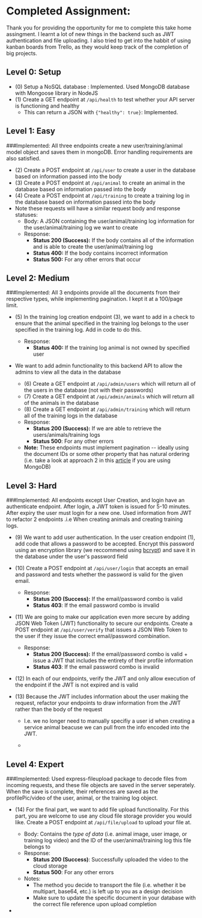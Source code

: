 # Completed Assignment:
Thank you for providing the opportunity for me to complete this take home assingment. I learnt a lot of new things in the backend such as JWT authentication and file uploading. I also tried to get into the habbit of using kanban boards from Trello, as they would keep track of the completion of big projects.

## Level 0: Setup

- (0) Setup a NoSQL database : Implemented. Used MongoDB database with Mongoose library in NodeJS
- (1) Create a GET endpoint at `/api/health` to test whether your API server is functioning and healthy
  - This can return a JSON with `{"healthy": true}`: Implemented.
  
  
  
## Level 1: Easy

###Implemented: All three endpoints create a new user/training/animal model object and saves them in mongoDB. Error handling requirements are also satisfied.

- (2) Create a POST endpoint at `/api/user` to create a user in the database based on information passed into the body
- (3) Create a POST endpoint at `/api/animal` to create an animal in the database based on information passed into the body
- (4) Create a POST endpoint at `/api/training` to create a training log in the database based on information passed into the body
- Note these requests will have a similar request body and response statuses:
  - Body: A JSON containing the user/animal/training log information for the user/animal/training log we want to create
  - Response:
    - **Status 200 (Success):** If the body contains all of the information and is able to create the user/animal/training log
    - **Status 400:** If the body contains incorrect information
    - **Status 500:** For any other errors that occur
    
   

## Level 2: Medium
###Implemented: All 3 endpoints provide all the documents from their respective types, while implementing pagination. I kept it at a 100/page limit.


- (5) In the training log creation endpoint (3), we want to add in a check to ensure that the animal specified in the training log belongs to the user specified in the training log. Add in code to do this.

  - Response:
    - **Status 400:** If the training log animal is not owned by specified user

- We want to add admin functionality to this backend API to allow the admins to view all the data in the database
  - (6) Create a GET endpoint at `/api/admin/users` which will return all of the users in the database (not with their passwords)
  - (7) Create a GET endpoint at `/api/admin/animals` which will return all of the animals in the database
  - (8) Create a GET endpoint at `/api/admin/training` which will return all of the training logs in the database
  - Response:
    - **Status 200 (Success):** If we are able to retrieve the users/animals/training logs
    - **Status 500**: For any other errors
  - **Note:** These endpoints must implement pagination -- ideally using the document IDs or some other property that has natural ordering (i.e. take a look at approach 2 in this [article](https://www.codementor.io/@arpitbhayani/fast-and-efficient-pagination-in-mongodb-9095flbqr) if you are using MongoDB)
  
## Level 3: Hard
###Implemented: All endpoints except User Creation, and login have an authenticate endpoint. After login, a JWT token is issued for 5-10 minutes. After expiry the user must login for a new one. Used information from JWT to refactor 2 endpoints .i.e When creating animals and creating training logs. 
  


- (9) We want to add user authentication. In the user creation endpoint (1), add code that allows a password to be accepted. Encrypt this password using an encryption library (we reccommend using [bcrypt](https://www.npmjs.com/package/bcrypt)) and save it in the database under the user's password field
- (10) Create a POST endpoint at `/api/user/login` that accepts an email and password and tests whether the password is valid for the given email.

  - Response:
    - **Status 200 (Success):** If the email/password combo is valid
    - **Status 403**: If the email password combo is invalid
    


- (11) We are going to make our application even more secure by adding JSON Web Token (JWT) functionality to secure our endpoints. Create a POST endpoint at `/api/user/verify` that issues a JSON Web Token to the user if they issue the correct email/password combination.
  - Response:
    - **Status 200 (Success):** If the email/password combo is valid + issue a JWT that includes the entirety of their profile information
    - **Status 403**: If the email password combo is invalid
- (12) In each of our endpoints, verify the JWT and only allow execution of the endpoint if the JWT is not expired and is valid
- (13) Because the JWT includes information about the user making the request, refactor your endpoints to draw information from the JWT rather than the body of the request
  - I.e. we no longer need to manually specifiy a user id when creating a service animal beacuse we can pull from the info encoded into the JWT.
  
  
  - 
  
## Level 4: Expert
###Implemented: Used express-fileupload package to decode files from incoming requests, and these file objects are saved in the server seperately. When the save is complete, their references are saved as the profilePic/video of the user, animal, or the training log object. 

- (14) For the final part, we want to add file upload functionality. For this part, you are welcome to use any cloud file storage provider you would like. Create a POST endpoint at `/api/file/upload` to upload your file at.
  - Body: Contains the _type of data_ (i.e. animal image, user image, or training log video) and the ID of the user/animal/training log this file belongs to
  - Response:
    - **Status 200 (Success)**: Successfully uploaded the video to the cloud storage
    - **Status 500**: For any other errors
  - Notes:
    - The method you decide to transport the file (i.e. whether it be multipart, base64, etc.) is left up to you as a design decision
    - Make sure to update the specific document in your database with the correct file reference upon upload completion
    
 - 
